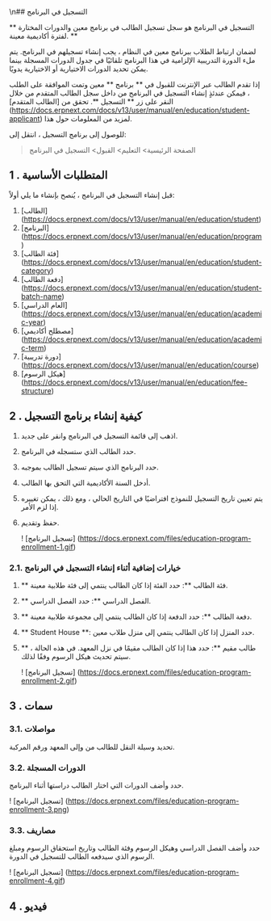 \n## التسجيل في البرنامج

** التسجيل في البرنامج هو سجل تسجيل الطالب في برنامج معين والدورات المختارة لفترة أكاديمية معينة. **

لضمان ارتباط الطلاب ببرنامج معين في النظام ، يجب إنشاء تسجيلهم في البرنامج. يتم ملء الدورة التدريبية الإلزامية في هذا البرنامج تلقائيًا في جدول الدورات المسجلة بينما يمكن تحديد الدورات الاختيارية أو الاختيارية يدويًا.

إذا تقدم الطالب عبر الإنترنت للقبول في ** برنامج ** معين وتمت الموافقة على الطلب ، فيمكن عندئذٍ إنشاء التسجيل في البرنامج من داخل سجل الطالب المتقدم من خلال النقر على زر ** التسجيل **. تحقق من [الطالب المتقدم] (https://docs.erpnext.com/docs/v13/user/manual/en/education/student-applicant) لمزيد من المعلومات حول هذا.

للوصول إلى برنامج التسجيل ، انتقل إلى:

> الصفحة الرئيسية> التعليم> القبول> التسجيل في البرنامج

## 1 \. المتطلبات الأساسية

قبل إنشاء التسجيل في البرنامج ، يُنصح بإنشاء ما يلي أولاً:

1. [الطالب] (https://docs.erpnext.com/docs/v13/user/manual/en/education/student)
2. [البرنامج] (https://docs.erpnext.com/docs/v13/user/manual/en/education/program)
3. [فئة الطالب] (https://docs.erpnext.com/docs/v13/user/manual/en/education/student-category)
4. [دفعة الطالب] (https://docs.erpnext.com/docs/v13/user/manual/en/education/student-batch-name)
5. [العام الدراسي] (https://docs.erpnext.com/docs/v13/user/manual/en/education/academic-year)
6. [مصطلح أكاديمي] (https://docs.erpnext.com/docs/v13/user/manual/en/education/academic-term)
7. [دورة تدريبية] (https://docs.erpnext.com/docs/v13/user/manual/en/education/course)
8. [هيكل الرسوم] (https://docs.erpnext.com/docs/v13/user/manual/en/education/fee-structure)

## 2 \. كيفية إنشاء برنامج التسجيل

1. اذهب إلى قائمة التسجيل في البرنامج وانقر على جديد.
2. حدد الطالب الذي ستسجله في البرنامج.
3. حدد البرنامج الذي سيتم تسجيل الطالب بموجبه.
4. أدخل السنة الأكاديمية التي التحق بها الطالب.
5. يتم تعيين تاريخ التسجيل للنموذج افتراضيًا في التاريخ الحالي ، ومع ذلك ، يمكن تغييره إذا لزم الأمر.
6. حفظ وتقديم.
    
    ! [تسجيل البرنامج] (https://docs.erpnext.com/files/education-program-enrollment-1.gif)
    

### 2.1. خيارات إضافية أثناء إنشاء التسجيل في البرنامج

1. ** فئة الطالب **: حدد الفئة إذا كان الطالب ينتمي إلى فئة طلابية معينة.
2. ** الفصل الدراسي **: حدد الفصل الدراسي.
3. ** دفعة الطالب **: حدد الدفعة إذا كان الطالب ينتمي إلى مجموعة طلابية معينة.
4. ** Student House **: حدد المنزل إذا كان الطالب ينتمي إلى منزل طلاب معين.
5. ** طالب مقيم **: حدد هذا إذا كان الطالب مقيمًا في نزل المعهد. في هذه الحالة ، سيتم تحديث هيكل الرسوم وفقًا لذلك.
    
    ! [تسجيل البرنامج] (https://docs.erpnext.com/files/education-program-enrollment-2.gif)
    

## 3 \. سمات

### 3.1. مواصلات

تحديد وسيلة النقل للطالب من وإلى المعهد ورقم المركبة.

### 3.2. الدورات المسجلة

حدد وأضف الدورات التي اختار الطالب دراستها أثناء البرنامج.

! [تسجيل البرنامج] (https://docs.erpnext.com/files/education-program-enrollment-3.png)

### 3.3. مصاريف

حدد وأضف الفصل الدراسي وهيكل الرسوم وفئة الطالب وتاريخ استحقاق الرسوم ومبلغ الرسوم الذي سيدفعه الطالب للتسجيل في الدورة.

! [تسجيل البرنامج] (https://docs.erpnext.com/files/education-program-enrollment-4.gif)

## 4 \. فيديو